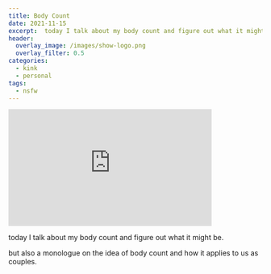 ```yaml
---
title: Body Count
date: 2021-11-15
excerpt:  today I talk about my body count and figure out what it might be.
header:
  overlay_image: /images/show-logo.png
  overlay_filter: 0.5
categories: 
  - kink
  - personal
tags:
  - nsfw
---
```

<iframe src='https://open.spotify.com/embed/episode/52igNKMJrJYUF1o0ZVEaWf' width='80%' height='232' frameborder='0' allowtransparency='true' allow='encrypted-media'></iframe>

today I talk about my body count and figure out what it might be.

but also a monologue on the idea of body count and how it applies to us as couples.
